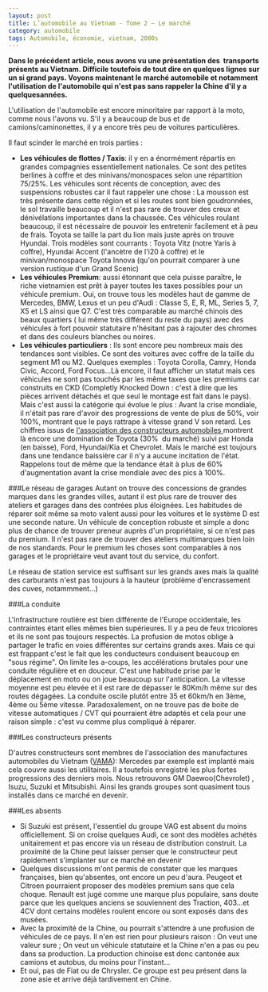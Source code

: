 ```yaml
---
layout: post
title: L’automobile au Vietnam - Tome 2 – Le marché
category: automobile
tags: Automobile, économie, vietnam, 2000s
---
```

**Dans le précédent article, nous avons vu une présentation des  transports présents au Vietnam. Difficile toutefois de tout dire en quelques lignes sur un si grand pays. Voyons maintenant le marché automobile et notamment l'utilisation de l'automobile qui n'est pas sans rappeler la Chine d'il y a quelquesannées.**

L'utilisation de l'automobile est encore minoritaire par rapport à la moto, comme nous l'avons vu. S'il y a beaucoup de bus et de camions/caminonettes, il y a encore très peu de voitures particulières.

Il faut scinder le marché en trois parties :
* **Les véhicules de flottes / Taxis**: il y en a énormément répartis en grandes compagnies essentiellement nationales. Ce sont des petites berlines à coffre et des minivans/monospaces selon une répartition 75/25%. Les véhicules sont récents de conception, avec des suspensions robustes car il faut rappeler une chose : La mousson est très présente dans cette région et si les routes sont bien goudronnées, le sol travaille beaucoup et il n'est pas rare de trouver des creux et dénivélations importantes dans la chaussée. Ces véhicules roulant beaucoup, il est nécessaire de pouvoir les entretenir facilement et à peu de frais. Toyota se taille la part du lion mais juste après on trouve Hyundai. Trois modèles sont courrants : Toyota Vitz (notre Yaris à coffre), Hyundai Accent (l'ancètre de l'i20 à coffre) et le minivan/monospace Toyota Innova (qu'on pourrait comparer à une version rustique d'un Grand Scenic)
* **Les véhicules Premium**: aussi étonnant que cela puisse paraître, le riche vietnamien est prêt à payer toutes les taxes possibles pour un véhicule premium. Oui, on trouve tous les modèles haut de gamme de Mercedes, BMW, Lexus et un peu d'Audi : Classe S, E, R, ML, Series 5, 7, X5 et LS ainsi que Q7. C'est très comparable au marché chinois des beaux quartiers ( lui même très différent du reste du pays) avec des véhicules à fort pouvoir statutaire n'hésitant pas à rajouter des chromes et dans des couleurs blanches ou noires.
* **Les véhicules particuliers** : Ils sont encore peu nombreux mais des tendances sont visibles. Ce sont des voitures avec coffre de la taille du segment M1 ou M2. Quelques exemples : Toyota Corolla, Camry, Honda Civic, Accord, Ford Focus...Là encore, il faut afficher un statut mais ces véhicules ne sont pas touchés par les même taxes que les premiums car construits en CKD (Completly Knocked Down : c'est à dire que les pièces arrivent détachés et que seul le montage est fait dans le pays). Mais c'est aussi la catégorie qui évolue le plus : Avant la crise mondiale, il n'était pas rare d'avoir des progressions de vente de plus de 50%, voir 100%, montrant que le pays rattrape à vitesse grand V son retard. Les chiffres issus de <a title="VAMA" href="http://www.vama.org.vn" target="_blank">l'association des constructeurs automobiles </a>montrent là encore une domination de Toyota (30%  du marché) suivi par Honda (en baisse), Ford, Hyundai/Kia et Chevrolet. Mais le marché est toujours dans une tendance baissière car il n'y a aucune incitation de l'état. Rappelons tout de même que la tendance était à plus de 60% d'augmentation avant la crise mondiale avec des pics à 100%.

###Le réseau de garages
Autant on trouve des concessions de grandes marques dans les grandes villes, autant il est plus rare de trouver des ateliers et garages dans des contrées plus éloignées. Les habitudes de réparer soit même sa moto valent aussi pour les voitures et le système D est une seconde nature. Un véhicule de conception robuste et simple a donc plus de chance de trouver preneur auprès d'un propriétaire, si ce n'est pas du premium. Il n'est pas rare de trouver des ateliers multimarques bien loin de nos standards. Pour le premium les choses sont comparables à nos garages et le propriétaire veut avant tout du service, du confort.

Le réseau de station service est suffisant sur les grands axes mais la qualité des carburants n'est pas toujours à la hauteur (problème d'encrassement des cuves, notammment...)

###La conduite

L'infrastructure routière est bien différente de l'Europe occidentale, les contraintes étant elles mêmes bien supérieures. Il y a peu de feux tricolores et ils ne sont pas toujours respectés. La profusion de motos oblige à partager le trafic en voies différentes sur certains grands axes. Mais ce qui est frappant c'est le fait que les conducteurs conduisent beaucoup en "sous régime". On limite les a-coups, les accélérations brutales pour une conduite régulière et en douceur. C'est une habitude prise par le déplacement en moto ou on joue beaucoup sur l'anticipation. La vitesse moyenne est peu élevée et il est rare de dépasser le 80Km/h même sur des routes dégagées. La conduite oscile plutôt entre 35 et 60km/h en 3ème, 4ème ou 5ème vitesse. Paradoxalement, on ne trouve pas de boite de vitesse automatiques / CVT qui pourraient être adaptés et cela pour une raison simple : c'est vu comme plus compliqué à réparer.

###Les constructeurs présents

D'autres constructeurs sont membres de l'association des manufactures automobiles du Vietnam (<a href="http://www.vama.org.vn" target="_blank">VAMA</a>): Mercedes par exemple est implanté mais cela couvre aussi les utilitaires. Il a toutefois enregistré les plus fortes progressions des derniers mois. Nous retrouvons GM Daewoo(Chevrolet) , Isuzu, Suzuki et Mitsubishi. Ainsi les grands groupes sont quasiment tous installés dans ce marché en devenir.

###Les absents

* Si Suzuki est présent, l'essentiel du groupe VAG est absent du moins officiellement. Si on croise quelques Audi, ce sont des modèles achétés unitairement et pas encore via un réseau de distribution construit. La proximité de la Chine peut laisser penser que le constructeur peut rapidement s'implanter sur ce marché en devenir
* Quelques discussions m'ont permis de constater que les marques françaises, bien qu'absentes, ont encore un peu d'aura. Peugeot et Citroen pourraient proposer des modèles premium sans que cela choque. Renault est jugé comme une marque plus populaire, sans doute parce que les quelques anciens se souviennent des Traction, 403...et 4CV dont certains modèles roulent encore ou sont exposés dans des musées.
* Avec la proximité de la Chine, ou pourrait s'attendre à une profusion de véhicules de ce pays. Il n'en est rien pour plusieurs raison : On veut une valeur sure ; On veut un véhicule statutaire et la Chine n'en a pas ou peu dans sa production. La production chinoise est donc cantonée aux camions et autobus, du moins pour l'instant...
* Et oui, pas de Fiat ou de Chrysler. Ce groupe est peu présent dans la zone asie et arrive déjà tardivement en Chine.
